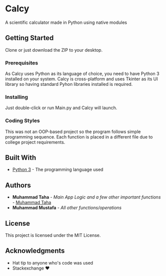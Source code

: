 # Calcy
A scientific calculator made in Python using native modules

## Getting Started

Clone or just download the ZIP to your desktop.

### Prerequisites

As Calcy uses Python as its language of choice, you need to have Python 3 installed on your system. Calcy is cross-platform and uses Tkinter as its UI library so having standard Pyhon libraries installed is required.

### Installing

Just double-click or run Main.py and Calcy will launch.

### Coding Styles

This was not an OOP-based project so the program follows simple programming sequence. Each function is placed in a different file due to college project requirements.

## Built With

* [Python 3](https://www.python.org/downloads/release/python-364/) - The programming language used

## Authors

* **Muhammad Taha** - *Main App Logic and a few other important functions* - [Muhammad Taha](https://www.github.com/dydx-git/)
* **Muhammad Mustafa** - *All other functions/operations*

## License

This project is licensed under the MIT License.

## Acknowledgments

* Hat tip to anyone who's code was used
* Stackexchange ❤


